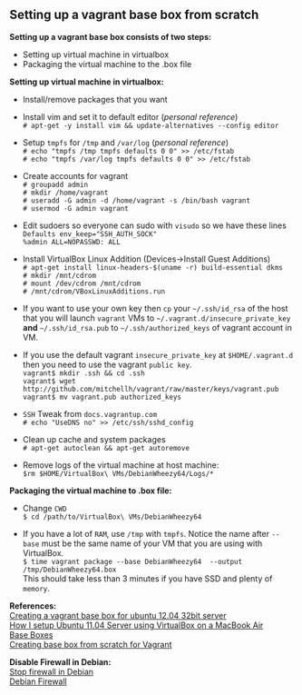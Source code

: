 Setting up a vagrant base box from scratch
----------------------------------------

**Setting up a vagrant base box consists of two steps:**
* Setting up virtual machine in virtualbox
* Packaging the virtual machine to the .box file


**Setting up virtual machine in virtualbox:**

* Install/remove packages that you want

* Install vim and set it to default editor (*personal reference*)  
    `# apt-get -y install vim && update-alternatives --config editor`

* Setup `tmpfs` for `/tmp` and `/var/log` (*personal reference*)  
    `# echo "tmpfs /tmp tmpfs defaults 0 0" >> /etc/fstab`  
    `# echo "tmpfs /var/log tmpfs defaults 0 0" >> /etc/fstab`  

* Create accounts for vagrant  
    `# groupadd admin`  
    `# mkdir /home/vagrant`  
    `# useradd -G admin -d /home/vagrant -s /bin/bash vagrant`  
    `# usermod -G admin vagrant`

* Edit sudoers so everyone can sudo with `visudo` so we have these lines  
    `Defaults env_keep="SSH_AUTH_SOCK"`  
    `%admin ALL=NOPASSWD: ALL`

* Install VirtualBox Linux Addition (Devices->Install Guest Additions)  
    `# apt-get install linux-headers-$(uname -r) build-essential dkms`  
    `# mkdir /mnt/cdrom`  
    `# mount /dev/cdrom /mnt/cdrom`  
    `# /mnt/cdrom/VBoxLinuxAdditions.run`

* If you want to use your own key then `cp` your `~/.ssh/id_rsa` of the host
that you will launch `vagrant` VMs to `~/.vagrant.d/insecure_private_key` **and**
`~/.ssh/id_rsa.pub` to `~/.ssh/authorized_keys` of vagrant account in VM.

* If you use the default vagrant `insecure_private_key` at `$HOME/.vagrant.d`
then you need to use the vagrant `public key`.  
    `vagrant$ mkdir .ssh && cd .ssh`  
    `vagrant$ wget http://github.com/mitchellh/vagrant/raw/master/keys/vagrant.pub`  
    `vagrant$ mv vagrant.pub authorized_keys`  
* `SSH` Tweak from `docs.vagrantup.com`  
    `# echo "UseDNS no" >> /etc/ssh/sshd_config`

* Clean up cache and system packages  
    `# apt-get autoclean && apt-get autoremove`

* Remove logs of the virtual machine at host machine:  
    `$rm $HOME/VirtualBox\ VMs/DebianWheezy64/Logs/*`

**Packaging the virtual machine to .box file:**

* Change `CWD`  
    `$ cd /path/to/VirtualBox\ VMs/DebianWheezy64`  

* If you have a lot of `RAM`, use `/tmp` with `tmpfs`. Notice the name after `--base` must
be the same name of your VM that you are using with VirtualBox.  
    `$ time vagrant package --base DebianWheezy64  --output /tmp/DebianWheezy64.box`  
This should take less than 3 minutes if you have SSD and plenty of `memory`.

**References:**  
[Creating a vagrant base box for ubuntu 12.04 32bit server](https://github.com/fespinoza/checklist_and_guides/wiki/Creating-a-vagrant-base-box-for-ubuntu-12.04-32bit-server)  
[How I setup Ubuntu 11.04 Server using VirtualBox on a MacBook Air](http://www.idevelopsoftware.com/2011/07/how-i-setup-ubuntu-11-04-server-using-virtualbox-on-a-macbook-air/)  
[Base Boxes](http://docs.vagrantup.com/v1/docs/base_boxes.html)  
[Creating base box from scratch for Vagrant](http://pyfunc.blogspot.com/2011/11/creating-base-box-from-scratch-for.html)  

**Disable Firewall in Debian:**  
[Stop firewall in Debian](http://www.cyberciti.biz/faq/debian-iptables-stop/)  
[Debian Firewall](http://wiki.debian.org/DebianFirewall)